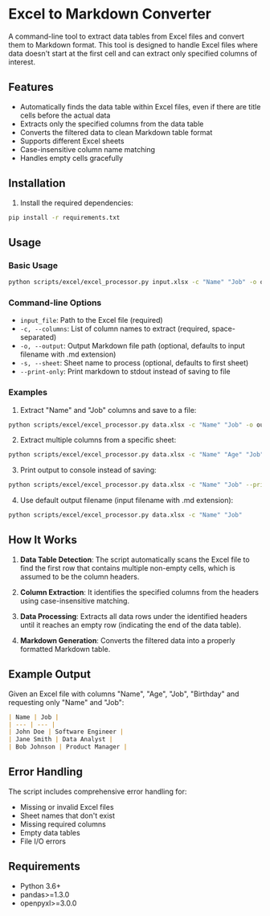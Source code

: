 # Excel to Markdown Converter

A command-line tool to extract data tables from Excel files and convert them to Markdown format. This tool is designed to handle Excel files where data doesn't start at the first cell and can extract only specified columns of interest.

## Features

- Automatically finds the data table within Excel files, even if there are title cells before the actual data
- Extracts only the specified columns from the data table
- Converts the filtered data to clean Markdown table format
- Supports different Excel sheets
- Case-insensitive column name matching
- Handles empty cells gracefully

## Installation

1. Install the required dependencies:
```bash
pip install -r requirements.txt
```

## Usage

### Basic Usage

```bash
python scripts/excel/excel_processor.py input.xlsx -c "Name" "Job" -o output.md
```

### Command-line Options

- `input_file`: Path to the Excel file (required)
- `-c, --columns`: List of column names to extract (required, space-separated)
- `-o, --output`: Output Markdown file path (optional, defaults to input filename with .md extension)
- `-s, --sheet`: Sheet name to process (optional, defaults to first sheet)
- `--print-only`: Print markdown to stdout instead of saving to file

### Examples

1. Extract "Name" and "Job" columns and save to a file:
```bash
python scripts/excel/excel_processor.py data.xlsx -c "Name" "Job" -o output.md
```

2. Extract multiple columns from a specific sheet:
```bash
python scripts/excel/excel_processor.py data.xlsx -c "Name" "Age" "Job" -s "Sheet1"
```

3. Print output to console instead of saving:
```bash
python scripts/excel/excel_processor.py data.xlsx -c "Name" "Job" --print-only
```

4. Use default output filename (input filename with .md extension):
```bash
python scripts/excel/excel_processor.py data.xlsx -c "Name" "Job"
```

## How It Works

1. **Data Table Detection**: The script automatically scans the Excel file to find the first row that contains multiple non-empty cells, which is assumed to be the column headers.

2. **Column Extraction**: It identifies the specified columns from the headers using case-insensitive matching.

3. **Data Processing**: Extracts all data rows under the identified headers until it reaches an empty row (indicating the end of the data table).

4. **Markdown Generation**: Converts the filtered data into a properly formatted Markdown table.

## Example Output

Given an Excel file with columns "Name", "Age", "Job", "Birthday" and requesting only "Name" and "Job":

```markdown
| Name | Job |
| --- | --- |
| John Doe | Software Engineer |
| Jane Smith | Data Analyst |
| Bob Johnson | Product Manager |
```

## Error Handling

The script includes comprehensive error handling for:
- Missing or invalid Excel files
- Sheet names that don't exist
- Missing required columns
- Empty data tables
- File I/O errors

## Requirements

- Python 3.6+
- pandas>=1.3.0
- openpyxl>=3.0.0
